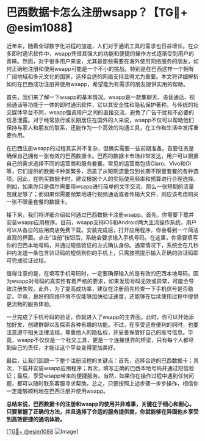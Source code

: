 # 巴西数据卡怎么注册wsapp？【TG💪+ @esim1088】

近年来，随着全球数字化进程的加速，人们对于通讯工具的需求也日益增长。在众多即时通讯软件中，wsapp凭借其强大的功能和便捷的操作方式逐渐受到用户的青睐。然而，对于很多用户来说，尤其是那些需要在海外使用网络服务的朋友，如何正确地注册和使用wsapp可能是一个不小的挑战。特别是在巴西这样一个拥有广阔地域和多元文化的国家，选择合适的网络支持显得尤为重要。本文将详细解析如何在巴西成功注册并使用wsapp，希望能为有需求的朋友提供实用的帮助。

首先，我们来了解一下wsapp的基本情况。wsapp是一款集聊天、语音通话、视频通话等功能于一体的即时通讯软件，它以其安全性和隐私保护著称。与传统的社交媒体平台不同，wsapp强调用户之间的直接交流，避免了广告干扰和不必要的信息泄露。对于经常旅行或长期居住在国外的人来说，wsapp不仅可以帮助他们保持与家人和朋友的联系，还能作为一个高效的沟通工具，在工作和生活中发挥重要作用。

在巴西注册wsapp的过程其实并不复杂，但确实需要一些前期准备。首要任务是确保自己拥有一张有效的巴西数据卡。巴西的数据卡市场非常发达，用户可以根据自己的需求选择不同的运营商和服务套餐。常见的运营商包括Claro、Vivo和Oi等，它们提供的数据卡种类繁多，涵盖了从短期流量包到长期不限量套餐的各种选项。因此，在购买数据卡时，建议根据个人的实际使用频率和预算进行合理选择。例如，如果你只是偶尔需要用wsapp进行简单的文字交流，那么一张短期的流量包就足够了；而如果你需要频繁地进行视频通话或者传输大文件，则应该考虑购买一张不限量套餐的数据卡。

接下来，我们将详细介绍如何通过巴西数据卡注册wsapp。首先，你需要下载并安装wsapp应用程序。目前，wsapp支持iOS和Android两大主流操作系统，用户可以从各自的应用商店免费下载。安装完成后，打开应用程序，你会看到一个简洁直观的界面。点击“注册”按钮后，系统会要求输入手机号码。在这里，你需要填写你的巴西本地号码，并通过短信验证的方式确认身份。通常情况下，系统会在几秒钟内发送一条包含验证码的短信到你的手机上，只需按照提示输入正确的验证码即可完成验证过程。

值得注意的是，在填写手机号码时，一定要确保输入的是有效的巴西本地号码。因为wsapp对号码的真实性有着严格的要求，如果发现号码无效或异常，可能会导致注册失败。此外，为了提高成功率，建议在注册前先检查一下手机信号是否稳定。毕竟，良好的网络环境不仅能够加快验证速度，还能够在后续使用过程中提供更流畅的服务体验。

一旦完成了手机号码的验证，你就进入了wsapp的主界面。此时，你可以开始添加好友、创建群聊以及探索各种有趣的功能。不过，在享受这些便利的同时，也要注意遵守相关法律法规，尊重他人的隐私权，并妥善保管好自己的账号信息。毕竟，wsapp不仅仅是一个社交工具，更是一个连接世界的桥梁，只有每个人都尽到自己的责任，才能让这个平台变得更加美好。

最后，让我们回顾一下整个注册流程的关键点：首先，选择合适的巴西数据卡；其次，下载并安装wsapp应用程序；再次，填写正确的巴西本地号码并通过短信验证；最后，享受wsapp带来的便捷服务。当然，如果你在操作过程中遇到任何问题，都可以随时联系客服寻求帮助。总之，只要按照上述步骤一步步操作，相信你一定能够顺利地在巴西注册并使用wsapp。

**总结来说，巴西数据卡的注册和wsapp的使用并非难事，关键在于细心和耐心。只要掌握了正确的方法，并且选择了合适的服务提供商，你就能够在异国他乡享受到高效便捷的通讯体验。**

[[TG💪+ @esim1088](https://t.me/s/esim1088) ![Image](https://i.postimg.cc/4NQfJmqS/Snipaste-2025-05-13-00-14-12.png)]